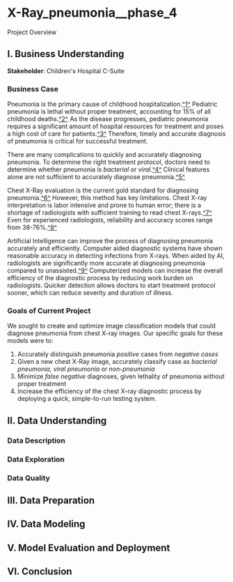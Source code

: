 # X-Ray_pneumonia__phase_4

Project Overview

## I. Business Understanding

**Stakeholder**: Children's Hospital C-Suite

### Business Case

Pneumonia is the primary cause of childhood hospitalization.[^1^](https://pubmed.ncbi.nlm.nih.gov/25695124/) Pediatric pneumonia is lethal without proper treatment, accounting for 15% of all childhood deaths.[^2^](https://www.who.int/en/news-room/fact-sheets/detail/pneumonia)  As the disease progresses, pediatric pneumonia requires a significant amount of hospital resources for treatment and poses a high cost of care for patients.[^3^](https://www.sciencedirect.com/science/article/pii/S2352646719300274) Therefore, timely and accurate diagnosis of pneumonia is critical for successful treatment.

There are many complications to quickly and accurately diagnosing pneumonia. To determine the right treatment protocol, doctors need to determine whether pneumonia is *bacterial* or *viral*.[^4^](https://www.nejm.org/doi/full/10.1056/NEJMoa1405870) Clinical features alone are not sufficient to accurately diagnose pneumonia.[^5^](https://pneumonia.biomedcentral.com/articles/10.15172/pneu.2014.5/464#Sec4)

Chest X-Ray evaluation is the current gold standard for diagnosing pneumonia.[^6^](https://academic.oup.com/cid/article/31/2/347/293404) However, this method has key limitations. Chest X-ray interpretation is labor intensive and prone to human error; there is a shortage of radiologists with sufficient training to read chest X-rays.[^7^](https://www.thelancet.com/journals/landig/article/PIIS2589-7500(21)00106-0/fulltext) Even for experienced radiologists, reliability and accuracy scores range from 38-76%.[^8^](https://www.ajronline.org/doi/10.2214/AJR.19.21521)

Artificial Intelligence can improve the process of diagnosing pneumonia accurately and efficiently. Computer aided diagnostic systems have shown reasonable accuracy in detecting infections from X-rays. When aided by AI, radiologists are significantly more accurate at diagnosing pneumonia compared to unassisted.[^9^](https://www.thelancet.com/journals/landig/article/PIIS2589-7500(21)00106-0/fulltext) Computerized models can increase the overall efficiency of the diagnostic process by reducing work burden on radiologists. Quicker detection allows doctors to start treatment protocol sooner, which can reduce severity and duration of illness.  

### Goals of Current Project

We sought to create and optimize image classification models that could diagnose pneumonia from chest X-ray images. Our specific goals for these models were to:

1. Accurately distinguish pneumonia *positive* cases from *negative cases*
2. Given a new chest X-Ray image, accurately classify case as *bacterial pneumonia,* *viral pneumonia* or *non-pneumonia*
3. Minimize *false negative* diagnoses, given lethality of pneumonia without proper treatment
4. Increase the efficiency of the chest X-ray diagnostic process by deploying a quick, simple-to-run testing system.

## II. Data Understanding

### Data Description

### Data Exploration

### Data Quality

## III. Data Preparation

## IV. Data Modeling

## V. Model Evaluation and Deployment

## VI. Conclusion 